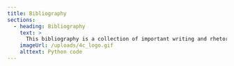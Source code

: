 ```yaml
---
title: Bibliography
sections:
  - heading: Bibliography
    text: >
      This bibliography is a collection of important writing and rhetoric of code readings. To find further readings, including tangentially related works, visit our full Zotero bibliography: https://www.zotero.org/groups/4605692/wroc.
    imageUrl: /uploads/4c_logo.gif
    alttext: Python code
---
```

